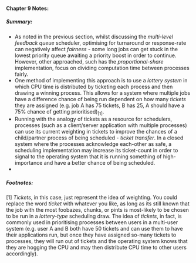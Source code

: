 #### Chapter 9 Notes:
##### Summary:
* As noted in the previous section, whilst discussing the _multi-level feedback queue_ scheduler, optimising for turnaround or response-rate can negatively affect _fairness_ - some long jobs can get stuck in the lowest priority queue awaiting a priority boost in order to continue. However, other approached, such has the _proportional-share_ implementation, focus on dividing computation time between processes fairly.
* One method of implementing this approach is to use a _lottery system_ in which CPU time is distributed by ticketing each process and then drawing a winning process. This allows for a system where multiple jobs have a difference chance of being run dependent on how many _tickets_ they are assigned (e.g. job A has 75 tickets, B has 25, A should have a 75% chance of getting prioritised)<sub>[1]</sub>.
* Running with the analogy of tickets as a resource for schedulers, processes (such as a client/server application with multiple processes) can use its current weighting in tickets to improve the chances of a child/partner process of being scheduled - _ticket transfer_. In a closed system where the processes acknowledge each-other as safe, a scheduling implementation may increase its ticket-count in order to signal to the operating system that it is running something of high-importance and have a better chance of being scheduled.
* 

##### Footnotes:

[1] _Tickets_, in this case, just represent the idea of weighting. You could replace the word _ticket_ with whatever you like, as long as its still known that the job with the most foobazes, chunks, or pints is most-likely to be chosen to be run in a _lottery-type_ scheduling draw. The idea of _tickets_, in fact, is commonly used in prioritising processes between users in a multi-user system (e.g. user A and B both have 50 tickets and can use them to have their applications run, but once they have assigned so-many tickets to processes, they will run out of tickets and the operating system knows that they are hogging the CPU and may then distribute CPU time to other users accordingly).